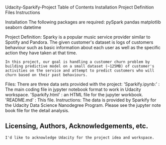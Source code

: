 Udacity-Sparkify-Project
	Table of Contents
	Installation
	Project Definition
	Files
	Instructions



Installation
	The following packages are required:
	pySpark
	pandas
	matplotlib
	seaborn
	datetime

Project Definition:
	Sparky is a popular music service provider similar to Spotify and Pandora. The given customer's dataset is logs of customers behaviour such as basic information about each user as well as the specific action they have taken at that time.

	In this project, our goal is handling a customer churn problem by building predictive model on a small dataset (~125MB) of customer's activities on the service and attempt to predict customers who will churn based on their past behaviours.

Files:
	There are three data sets provided with the project:
	'Sparkify.ipynb:' : The main coding file in jypyter notebook format to work in Udacity workspace.
	'Sparkify.html' : an HTML file for the jupyter workbook.
	'README.md' : This file.
Instructions:
	The data is provided by Sparkify for the Udacity Data Science Nanodegree Program. Please see the jupyter note book file for the detail analysis.


## Licensing, Authors, Acknowledgements, etc.
	I'd like to acknowledge Udacity for the project idea and workspace.

